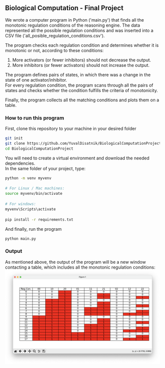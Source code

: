 ## Biological Computation - Final Project

We wrote a computer program in Python ('main.py') that finds all the monotonic regulation conditions of the reasoning engine.
The data represented all the possible regulation conditions and was inserted into a CSV file ('all_posible_regulation_conditions.csv').

The program checks each regulation condition and determines whether it is monotonic or not, according to these conditions:

1. More activators (or fewer inhibitors) should not decrease the output.
2. More inhibitors (or fewer activators) should not increase the output.

The program defines pairs of states, in which there was a change in the state of one activator/inhibitor.\
For every regulation condition, the program scans through all the pairs of states and checks whether the condition fulfills the criteria of monotonicity.

Finally, the program collects all the matching conditions and plots them on a table.

### How to run this program
First, clone this repository to your machine in your desired folder

```bash
git init
git clone https://github.com/YuvalDisatnik/BiologicalComputationProject.git
cd BiologicalComputationProject
```

You will need to create a virtual environment and download the needed dependencies.\
In the same folder of your project, type:
```bash
python -m venv myvenv

# For Linux / Mac machines:
source myvenv/bin/activate

# For windows:
myvenv\Scripts\activate

pip install -r requirements.txt
```
And finally, run the program
```python
python main.py
```

### Output
As mentioned above, the output of the program will be a new window contacting a table, which includes all the monotonic regulation conditions:
![Final Plotted table](output.png)

